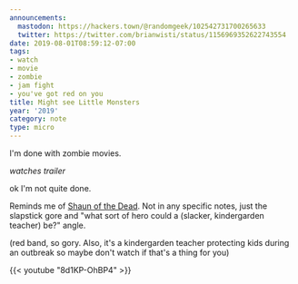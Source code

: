 ```yaml
---
announcements:
  mastodon: https://hackers.town/@randomgeek/102542731700265633
  twitter: https://twitter.com/brianwisti/status/1156969352622743554
date: 2019-08-01T08:59:12-07:00
tags:
- watch
- movie
- zombie
- jam fight
- you've got red on you
title: Might see Little Monsters
year: '2019'
category: note
type: micro
---
```


I'm done with zombie movies.

*watches trailer*

ok I'm not quite done.

Reminds me of [Shaun of the Dead][]. Not in any specific notes, just the slapstick
gore and "what sort of hero could a (slacker, kindergarden teacher) be?" angle.

[Shaun of the Dead]: https://youtu.be/Ne7ZA1bCz4Q

<aside> (red band, so gory. Also, it's a kindergarden teacher protecting kids
during an outbreak so maybe don't watch if that's a thing for you) </aside>

{{< youtube "8d1KP-OhBP4" >}}
